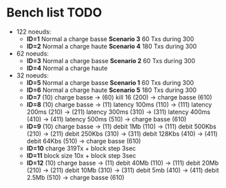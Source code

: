 # Bench list TODO

- 122 noeuds: 
    - **ID=1** Normal a charge basse **Scenario 3** 60 Txs during 300
    - **ID=2** Normal a charge haute **Scenario 4** 180 Txs during 300
- 62 noeuds:
    - **ID=3** Normal a charge basse **Scenario 2** 60 Txs during 300
    - **ID=4** Normal a charge haute 
- 32 noeuds:
    - **ID=5** Normal a charge basse **Scenario 1** 60 Txs during 300
    - **ID=6** Normal a charge haute **Scenario 5** 180 Txs during 300
    - **ID=7** (10) charge basse  -> (60) kill 16 (200) -> charge basse (610)
    - **ID=8** (10) charge basse  -> (11) latency 100ms (110) -> (111) latency 200ms (210) -> (211) latency 300ms (310) -> (311) latency 400ms (410) -> (411) latency 500ms (510) -> charge basse (610)
    - **ID=9** (10) charge basse -> (11) debit 1Mb (110) -> (111) debit 500Kbs (210) -> (211) debit 250Kbs (310) -> (311) debit 128Kbs (410) -> (411) debit 64Kbs (510) -> charge basse (610)
    - **ID=10** charge 319Tx + block step 3sec
    - **ID=11** block size 10x + block step 3sec
    - **ID=12** (10) charge basse -> (11) debit 40Mb (110) -> (111) debit 20Mb (210) -> (211) debit 10Mb (310) -> (311) debit 5mb (410) -> (411) debit 2.5Mb (510) -> charge basse (610)
